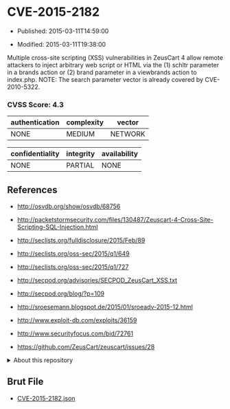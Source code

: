 # CVE-2015-2182

- Published: 2015-03-11T14:59:00

- Modified: 2015-03-11T19:38:00

Multiple cross-site scripting (XSS) vulnerabilities in ZeusCart 4 allow remote attackers to inject arbitrary web script or HTML via the (1) schltr parameter in a brands action or (2) brand parameter in a viewbrands action to index.php.  NOTE: The search parameter vector is already covered by CVE-2010-5322.

### CVSS Score: **4.3**

| authentication | complexity | vector |
| --- | --- | --- |
| NONE | MEDIUM | NETWORK |

| confidentiality | integrity | availability |
| --- | --- | --- |
| NONE | PARTIAL | NONE |

## References

* http://osvdb.org/show/osvdb/68756

* http://packetstormsecurity.com/files/130487/Zeuscart-4-Cross-Site-Scripting-SQL-Injection.html

* http://seclists.org/fulldisclosure/2015/Feb/89

* http://seclists.org/oss-sec/2015/q1/649

* http://seclists.org/oss-sec/2015/q1/727

* http://secpod.org/advisories/SECPOD_ZeusCart_XSS.txt

* http://secpod.org/blog/?p=109

* http://sroesemann.blogspot.de/2015/01/sroeadv-2015-12.html

* http://www.exploit-db.com/exploits/36159

* http://www.securityfocus.com/bid/72761

* https://github.com/ZeusCart/zeuscart/issues/28

<details>
<summary>About this repository</summary> 

  This repository is part of the project [Live Hack CVE](https://github.com/Live-Hack-CVE). Main website can be found [www.live-hack.org](https://www.live-hack.org) 
  
  Made by [Sn0wAlice](https://github.com/Sn0wAlice) for the people that care about security and need to have a feed of the latest CVEs. Hope you enjoy it, don't forget to star the repo and follow me on [Twitter](https://twitter.com/Sn0wAlice) and [Github](https://github.com/Sn0wAlice). And that is my [personnal website](https://www.alice-snow.me/)

  - [Home Page](https://github.com/Live-Hack-CVE)
  - [Framework](https://github.com/Live-Hack-CVE/cve-framework)
  - [CVE database](https://github.com/Live-Hack-CVE/full_database)
  - [Changelog](https://github.com/Live-Hack-CVE/Changelog)
</details>

## Brut File

* [CVE-2015-2182.json](https://raw.githubusercontent.com/Live-Hack-CVE/full_database/main/cves/2015/CVE-2015-2182.json)

